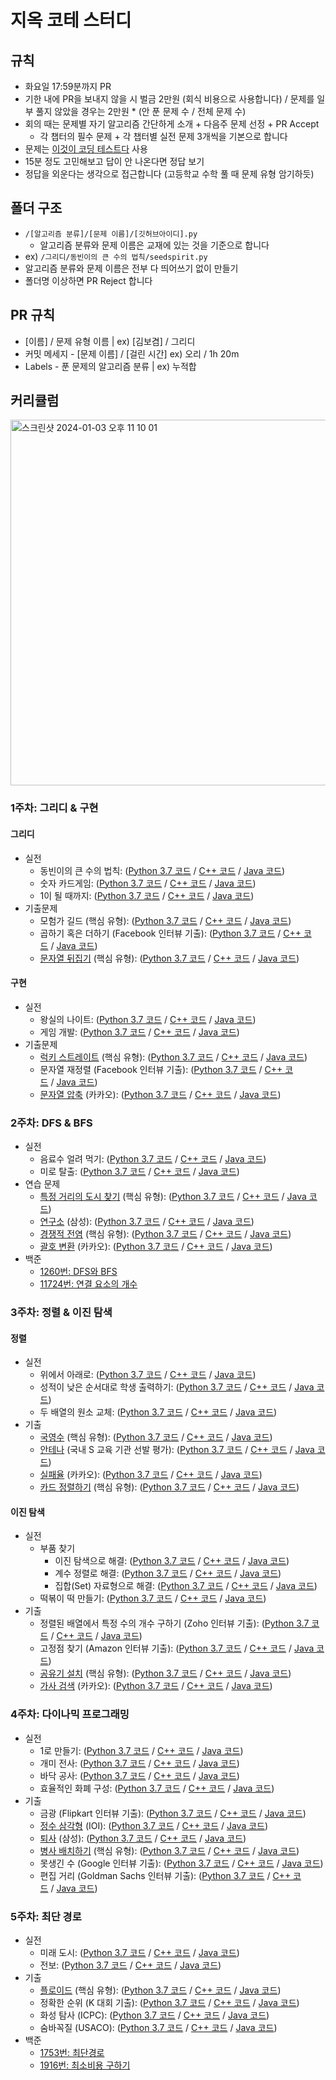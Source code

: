 # 지옥 코테 스터디

## 규칙

- 화요일 17:59분까지 PR
- 기한 내에 PR을 보내지 않을 시 벌금 2만원 (회식 비용으로 사용합니다) / 문제를 일부 풀지 않았을 경우는 2만원 * (안 푼 문제 수 / 전체 문제 수)
- 회의 때는 문제별 자기 알고리즘 간단하게 소개 + 다음주 문제 선정 + PR Accept
  - 각 챕터의 필수 문제 + 각 챕터별 실전 문제 3개씩을 기본으로 합니다
- 문제는 [이것이 코딩 테스트다](https://github.com/ndb796/python-for-coding-test) 사용
- 15분 정도 고민해보고 답이 안 나온다면 정답 보기
- 정답을 외운다는 생각으로 접근합니다 (고등학교 수학 풀 때 문제 유형 암기하듯)

## 폴더 구조

- `/[알고리즘 분류]/[문제 이름]/[깃허브아이디].py`
  - 알고리즘 분류와 문제 이름은 교재에 있는 것을 기준으로 합니다
- ex) `/그리디/동빈이의 큰 수의 법칙/seedspirit.py`
- 알고리즘 분류와 문제 이름은 전부 다 띄어쓰기 없이 만들기
- 폴더명 이상하면 PR Reject 합니다

## PR 규칙

- [이름] / 문제 유형 이름 | ex) [김보겸] / 그리디
- 커밋 메세지 - [문제 이름] / [걸린 시간] ex) 오리 / 1h 20m
- Labels - 푼 문제의 알고리즘 분류 | ex) 누적합

## 커리큘럼
<img width="585" alt="스크린샷 2024-01-03 오후 11 10 01" src="https://github.com/coding-test-break-through/algorithm/assets/109015852/af097f91-bff5-494b-9a99-af59b854b6f2">


### 1주차: 그리디 & 구현
#### 그리디

- 실전
    - 동빈이의 큰 수의 법칙: ([Python 3.7 코드](https://github.com/ndb796/python-for-coding-test/blob/master/3/2.py) / [C++ 코드](https://github.com/ndb796/python-for-coding-test/blob/master/3/2.cpp) / [Java 코드](https://github.com/ndb796/python-for-coding-test/blob/master/3/2.java))
    - 숫자 카드게임: ([Python 3.7 코드](https://github.com/ndb796/python-for-coding-test/blob/master/3/4.py) / [C++ 코드](https://github.com/ndb796/python-for-coding-test/blob/master/3/4.cpp) / [Java 코드](https://github.com/ndb796/python-for-coding-test/blob/master/3/4.java))
    - 1이 될 때까지: ([Python 3.7 코드](https://github.com/ndb796/python-for-coding-test/blob/master/3/6.py) / [C++ 코드](https://github.com/ndb796/python-for-coding-test/blob/master/3/6.cpp) / [Java 코드](https://github.com/ndb796/python-for-coding-test/blob/master/3/6.java))
- 기출문제
    - 모험가 길드 (핵심 유형): ([Python 3.7 코드](https://github.com/ndb796/python-for-coding-test/blob/master/11/1.py) / [C++ 코드](https://github.com/ndb796/python-for-coding-test/blob/master/11/1.cpp) / [Java 코드](https://github.com/ndb796/python-for-coding-test/blob/master/11/1.java))
    - 곱하기 혹은 더하기 (Facebook 인터뷰 기출): ([Python 3.7 코드](https://github.com/ndb796/python-for-coding-test/blob/master/11/2.py) / [C++ 코드](https://github.com/ndb796/python-for-coding-test/blob/master/11/2.cpp) / [Java 코드](https://github.com/ndb796/python-for-coding-test/blob/master/11/2.java))
    - [문자열 뒤집기](https://www.acmicpc.net/problem/1439) (핵심 유형): ([Python 3.7 코드](https://github.com/ndb796/python-for-coding-test/blob/master/11/3.py) / [C++ 코드](https://github.com/ndb796/python-for-coding-test/blob/master/11/3.cpp) / [Java 코드](https://github.com/ndb796/python-for-coding-test/blob/master/11/3.java))

#### 구현

- 실전
    - 왕실의 나이트: ([Python 3.7 코드](https://github.com/ndb796/python-for-coding-test/blob/master/4/3.py) / [C++ 코드](https://github.com/ndb796/python-for-coding-test/blob/master/4/3.cpp) / [Java 코드](https://github.com/ndb796/python-for-coding-test/blob/master/4/3.java))
    - 게임 개발: ([Python 3.7 코드](https://github.com/ndb796/python-for-coding-test/blob/master/4/4.py) / [C++ 코드](https://github.com/ndb796/python-for-coding-test/blob/master/4/4.cpp) / [Java 코드](https://github.com/ndb796/python-for-coding-test/blob/master/4/4.java))
- 기출문제
    - [럭키 스트레이트](https://www.acmicpc.net/problem/18406) (핵심 유형): ([Python 3.7 코드](https://github.com/ndb796/python-for-coding-test/blob/master/12/1.py) / [C++ 코드](https://github.com/ndb796/python-for-coding-test/blob/master/12/1.cpp) / [Java 코드](https://github.com/ndb796/python-for-coding-test/blob/master/12/1.java))
    - 문자열 재정렬 (Facebook 인터뷰 기출): ([Python 3.7 코드](https://github.com/ndb796/python-for-coding-test/blob/master/12/2.py) / [C++ 코드](https://github.com/ndb796/python-for-coding-test/blob/master/12/2.cpp) / [Java 코드](https://github.com/ndb796/python-for-coding-test/blob/master/12/2.java))
    - [문자열 압축](https://programmers.co.kr/learn/courses/30/lessons/60057) (카카오): ([Python 3.7 코드](https://github.com/ndb796/python-for-coding-test/blob/master/12/3.py) / [C++ 코드](https://github.com/ndb796/python-for-coding-test/blob/master/12/3.cpp) / [Java 코드](https://github.com/ndb796/python-for-coding-test/blob/master/12/3.java))
 


### 2주차: DFS & BFS

- 실전
    - 음료수 얼려 먹기: ([Python 3.7 코드](https://github.com/ndb796/python-for-coding-test/blob/master/5/10.py) / [C++ 코드](https://github.com/ndb796/python-for-coding-test/blob/master/5/10.cpp) / [Java 코드](https://github.com/ndb796/python-for-coding-test/blob/master/5/10.java))
    - 미로 탈출: ([Python 3.7 코드](https://github.com/ndb796/python-for-coding-test/blob/master/5/11.py) / [C++ 코드](https://github.com/ndb796/python-for-coding-test/blob/master/5/11.cpp) / [Java 코드](https://github.com/ndb796/python-for-coding-test/blob/master/5/11.java))
- 연습 문제
    - [특정 거리의 도시 찾기](https://www.acmicpc.net/problem/18352) (핵심 유형): ([Python 3.7 코드](https://github.com/ndb796/python-for-coding-test/blob/master/13/1.py) / [C++ 코드](https://github.com/ndb796/python-for-coding-test/blob/master/13/1.cpp) / [Java 코드](https://github.com/ndb796/python-for-coding-test/blob/master/13/1.java))
    - [연구소](https://www.acmicpc.net/problem/14502) (삼성): ([Python 3.7 코드](https://github.com/ndb796/python-for-coding-test/blob/master/13/2.py) / [C++ 코드](https://github.com/ndb796/python-for-coding-test/blob/master/13/2.cpp) / [Java 코드](https://github.com/ndb796/python-for-coding-test/blob/master/13/2.java))
    - [경쟁적 전염](https://www.acmicpc.net/problem/18405) (핵심 유형): ([Python 3.7 코드](https://github.com/ndb796/python-for-coding-test/blob/master/13/3.py) / [C++ 코드](https://github.com/ndb796/python-for-coding-test/blob/master/13/3.cpp) / [Java 코드](https://github.com/ndb796/python-for-coding-test/blob/master/13/3.java))
    - [괄호 변환](https://programmers.co.kr/learn/courses/30/lessons/60058) (카카오): ([Python 3.7 코드](https://github.com/ndb796/python-for-coding-test/blob/master/13/4.py) / [C++ 코드](https://github.com/ndb796/python-for-coding-test/blob/master/13/4.cpp) / [Java 코드](https://github.com/ndb796/python-for-coding-test/blob/master/13/4.java))
- 백준
    - [1260번: DFS와 BFS](https://www.acmicpc.net/problem/1260)
    - [11724번: 연결 요소의 개수](https://www.acmicpc.net/problem/11724)
 

### 3주차: 정렬 & 이진 탐색
#### 정렬

- 실전
    - 위에서 아래로: ([Python 3.7 코드](https://github.com/ndb796/python-for-coding-test/blob/master/6/10.py) / [C++ 코드](https://github.com/ndb796/python-for-coding-test/blob/master/6/10.cpp) / [Java 코드](https://github.com/ndb796/python-for-coding-test/blob/master/6/10.java))
    - 성적이 낮은 순서대로 학생 출력하기: ([Python 3.7 코드](https://github.com/ndb796/python-for-coding-test/blob/master/6/11.py) / [C++ 코드](https://github.com/ndb796/python-for-coding-test/blob/master/6/11.cpp) / [Java 코드](https://github.com/ndb796/python-for-coding-test/blob/master/6/11.java))
    - 두 배열의 원소 교체: ([Python 3.7 코드](https://github.com/ndb796/python-for-coding-test/blob/master/6/12.py) / [C++ 코드](https://github.com/ndb796/python-for-coding-test/blob/master/6/12.cpp) / [Java 코드](https://github.com/ndb796/python-for-coding-test/blob/master/6/12.java))
- 기출
    - [국영수](https://www.acmicpc.net/problem/10825) (핵심 유형): ([Python 3.7 코드](https://github.com/ndb796/python-for-coding-test/blob/master/14/1.py) / [C++ 코드](https://github.com/ndb796/python-for-coding-test/blob/master/14/1.cpp) / [Java 코드](https://github.com/ndb796/python-for-coding-test/blob/master/14/1.java))
    - [안테나](https://www.acmicpc.net/problem/18310) (국내 S 교육 기관 선발 평가): ([Python 3.7 코드](https://github.com/ndb796/python-for-coding-test/blob/master/14/2.py) / [C++ 코드](https://github.com/ndb796/python-for-coding-test/blob/master/14/2.cpp) / [Java 코드](https://github.com/ndb796/python-for-coding-test/blob/master/14/2.java))
    - [실패율](https://programmers.co.kr/learn/courses/30/lessons/42889) (카카오): ([Python 3.7 코드](https://github.com/ndb796/python-for-coding-test/blob/master/14/3.py) / [C++ 코드](https://github.com/ndb796/python-for-coding-test/blob/master/14/3.cpp) / [Java 코드](https://github.com/ndb796/python-for-coding-test/blob/master/14/3.java))
    - [카드 정렬하기](https://www.acmicpc.net/problem/1715) (핵심 유형): ([Python 3.7 코드](https://github.com/ndb796/python-for-coding-test/blob/master/14/4.py) / [C++ 코드](https://github.com/ndb796/python-for-coding-test/blob/master/14/4.cpp) / [Java 코드](https://github.com/ndb796/python-for-coding-test/blob/master/14/4.java))

#### 이진 탐색

- 실전
    - 부품 찾기
        - 이진 탐색으로 해결: ([Python 3.7 코드](https://github.com/ndb796/python-for-coding-test/blob/master/7/5.py) / [C++ 코드](https://github.com/ndb796/python-for-coding-test/blob/master/7/5.cpp) / [Java 코드](https://github.com/ndb796/python-for-coding-test/blob/master/7/5.java))
        - 계수 정렬로 해결: ([Python 3.7 코드](https://github.com/ndb796/python-for-coding-test/blob/master/7/6.py) / [C++ 코드](https://github.com/ndb796/python-for-coding-test/blob/master/7/6.cpp) / [Java 코드](https://github.com/ndb796/python-for-coding-test/blob/master/7/6.java))
        - 집합(Set) 자료형으로 해결: ([Python 3.7 코드](https://github.com/ndb796/python-for-coding-test/blob/master/7/7.py) / [C++ 코드](https://github.com/ndb796/python-for-coding-test/blob/master/7/7.cpp) / [Java 코드](https://github.com/ndb796/python-for-coding-test/blob/master/7/7.java))
    - 떡볶이 떡 만들기: ([Python 3.7 코드](https://github.com/ndb796/python-for-coding-test/blob/master/7/8.py) / [C++ 코드](https://github.com/ndb796/python-for-coding-test/blob/master/7/8.cpp) / [Java 코드](https://github.com/ndb796/python-for-coding-test/blob/master/7/8.java))
- 기출
    - 정렬된 배열에서 특정 수의 개수 구하기 (Zoho 인터뷰 기출): ([Python 3.7 코드](https://github.com/ndb796/python-for-coding-test/blob/master/15/1.py) / [C++ 코드](https://github.com/ndb796/python-for-coding-test/blob/master/15/1.cpp) / [Java 코드](https://github.com/ndb796/python-for-coding-test/blob/master/15/1.java))
    - 고정점 찾기 (Amazon 인터뷰 기출): ([Python 3.7 코드](https://github.com/ndb796/python-for-coding-test/blob/master/15/2.py) / [C++ 코드](https://github.com/ndb796/python-for-coding-test/blob/master/15/2.cpp) / [Java 코드](https://github.com/ndb796/python-for-coding-test/blob/master/15/2.java))
    - [공유기 설치](https://www.acmicpc.net/problem/2110) (핵심 유형): ([Python 3.7 코드](https://github.com/ndb796/python-for-coding-test/blob/master/15/3.py) / [C++ 코드](https://github.com/ndb796/python-for-coding-test/blob/master/15/3.cpp) / [Java 코드](https://github.com/ndb796/python-for-coding-test/blob/master/15/3.java))
    - [가사 검색](https://programmers.co.kr/learn/courses/30/lessons/60060) (카카오): ([Python 3.7 코드](https://github.com/ndb796/python-for-coding-test/blob/master/15/4.py) / [C++ 코드](https://github.com/ndb796/python-for-coding-test/blob/master/15/4.cpp) / [Java 코드](https://github.com/ndb796/python-for-coding-test/blob/master/15/4.java))
 
### 4주차: 다이나믹 프로그래밍
- 실전
    - 1로 만들기: ([Python 3.7 코드](https://github.com/ndb796/python-for-coding-test/blob/master/8/5.py) / [C++ 코드](https://github.com/ndb796/python-for-coding-test/blob/master/8/5.cpp) / [Java 코드](https://github.com/ndb796/python-for-coding-test/blob/master/8/5.java))
    - 개미 전사: ([Python 3.7 코드](https://github.com/ndb796/python-for-coding-test/blob/master/8/6.py) / [C++ 코드](https://github.com/ndb796/python-for-coding-test/blob/master/8/6.cpp) / [Java 코드](https://github.com/ndb796/python-for-coding-test/blob/master/8/6.java))
    - 바닥 공사: ([Python 3.7 코드](https://github.com/ndb796/python-for-coding-test/blob/master/8/7.py) / [C++ 코드](https://github.com/ndb796/python-for-coding-test/blob/master/8/7.cpp) / [Java 코드](https://github.com/ndb796/python-for-coding-test/blob/master/8/7.java))
    - 효율적인 화폐 구성: ([Python 3.7 코드](https://github.com/ndb796/python-for-coding-test/blob/master/8/8.py) / [C++ 코드](https://github.com/ndb796/python-for-coding-test/blob/master/8/8.cpp) / [Java 코드](https://github.com/ndb796/python-for-coding-test/blob/master/8/8.java))
- 기출
    - 금광 (Flipkart 인터뷰 기출): ([Python 3.7 코드](https://github.com/ndb796/python-for-coding-test/blob/master/16/1.py) / [C++ 코드](https://github.com/ndb796/python-for-coding-test/blob/master/16/1.cpp) / [Java 코드](https://github.com/ndb796/python-for-coding-test/blob/master/16/1.java))
    - [정수 삼각형](https://www.acmicpc.net/problem/1932) (IOI): ([Python 3.7 코드](https://github.com/ndb796/python-for-coding-test/blob/master/16/2.py) / [C++ 코드](https://github.com/ndb796/python-for-coding-test/blob/master/16/2.cpp) / [Java 코드](https://github.com/ndb796/python-for-coding-test/blob/master/16/2.java))
    - [퇴사](https://www.acmicpc.net/problem/14501) (삼성): ([Python 3.7 코드](https://github.com/ndb796/python-for-coding-test/blob/master/16/3.py) / [C++ 코드](https://github.com/ndb796/python-for-coding-test/blob/master/16/3.cpp) / [Java 코드](https://github.com/ndb796/python-for-coding-test/blob/master/16/3.java))
    - [병사 배치하기](https://www.acmicpc.net/problem/18353) (핵심 유형): ([Python 3.7 코드](https://github.com/ndb796/python-for-coding-test/blob/master/16/4.py) / [C++ 코드](https://github.com/ndb796/python-for-coding-test/blob/master/16/4.cpp) / [Java 코드](https://github.com/ndb796/python-for-coding-test/blob/master/16/4.java))
    - 못생긴 수 (Google 인터뷰 기출): ([Python 3.7 코드](https://github.com/ndb796/python-for-coding-test/blob/master/16/5.py) / [C++ 코드](https://github.com/ndb796/python-for-coding-test/blob/master/16/5.cpp) / [Java 코드](https://github.com/ndb796/python-for-coding-test/blob/master/16/5.java))
    - 편집 거리 (Goldman Sachs 인터뷰 기출): ([Python 3.7 코드](https://github.com/ndb796/python-for-coding-test/blob/master/16/6.py) / [C++ 코드](https://github.com/ndb796/python-for-coding-test/blob/master/16/6.cpp) / [Java 코드](https://github.com/ndb796/python-for-coding-test/blob/master/16/6.java))
 
### 5주차: 최단 경로
- 실전
    - 미래 도시: ([Python 3.7 코드](/9/4.py) / [C++ 코드](/9/4.cpp) / [Java 코드](/9/4.java))
    - 전보: ([Python 3.7 코드](/9/5.py) / [C++ 코드](/9/5.cpp) / [Java 코드](/9/5.java))
- 기출
    - [플로이드](https://www.acmicpc.net/problem/11404) (핵심 유형): ([Python 3.7 코드](/17/1.py) / [C++ 코드](/17/1.cpp) / [Java 코드](/17/1.java))
    - 정확한 순위 (K 대회 기출): ([Python 3.7 코드](/17/2.py) / [C++ 코드](/17/2.cpp) / [Java 코드](/17/2.java))
    - 화성 탐사 (ICPC): ([Python 3.7 코드](/17/3.py) / [C++ 코드](/17/3.cpp) / [Java 코드](/17/3.java))
    - 숨바꼭질 (USACO): ([Python 3.7 코드](/17/4.py) / [C++ 코드](/17/4.cpp) / [Java 코드](/17/4.java))
- 백준
    - [1753번: 최단경로](https://www.acmicpc.net/problem/1753)
    - [1916번: 최소비용 구하기](https://www.acmicpc.net/problem/1916)
